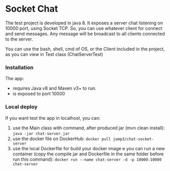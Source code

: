 # Socket Chat

The test project is developed in java 8. It exposes a server chat listening on 10000 port, using Socket TCP. So, you can use whatever client for connect and send messages.
Any message will be broadcast to all clients connected to the server.

You can use the bash, shell, cmd of OS, or the Client included in the project, as you can view in Test class (ChatServerTest)


### Installation

The app:
  - requires Java v8 and Maven  v3+ to run.
  - is exposed to port 10000

### Local deploy

If you want test the app in localhost, you can:
  1. use the Main class with command, after produced jar (mvn clean install):
    ```
    java -jar chat-server.jar
    ```  
  2. use the docker file on DockerHub: 
    ```
    docker pull jump3/chat-socket-server
    ```
  3. use the local Dockerfile for build your docker image e you can run a new container (copy the compile jar and Dockerfile in the same folder before run this command):
    ```
    docker run --name chat-server -d -p 10000:10000 chat-server
    ```